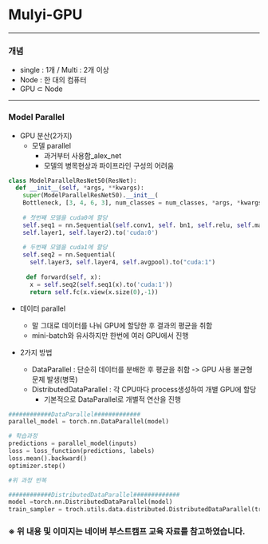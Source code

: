 # Mulyi-GPU

* * *

### 개념
- single : 1개 / Multi : 2개 이상
- Node : 한 대의 컴퓨터
- GPU $⊂$ Node

* * *

### Model Parallel

- GPU 분산(2가지)
  - 모델 parallel
    - 과거부터 사용함_alex_net
    - 모델의 병목현상과 파이프라인 구성의 어려움
```python
class ModelParallelResNet50(ResNet):
  def __init__(self, *args, **kwargs):
    super(ModelParallelResNet50).__init__(
    Bottleneck, [3, 4, 6, 3], num_classes = num_classes, *args, *kwargs)
    
    # 첫번째 모델을 cuda0에 할당
    self.seq1 = nn.Sequential(self.conv1, self. bn1, self.relu, self.maxpool,
    self.layer1, self.layer2).to('cuda:0')
    
    # 두번째 모델을 cuda1에 할당
    self.seq2 = nn.Sequential(
      self.layer3, self.layer4, self.avgpool).to("cuda:1")
    
     def forward(self, x):
      x = self.seq2(self.seq1(x).to('cuda:1'))
      return self.fc(x.view(x.size(0),-1))
```
  - 데이터 parallel
    - 말 그대로 데이터를 나눠 GPU에 할당한 후 결과의 평균을 취함
    - mini-batch와 유사하지만 한번에 여러 GPU에서 진행

  - 2가지 방법
    - DataParallel : 단순히 데이터를 분배한 후 평균을 취함 -> GPU 사용 불균형 문제 발생(병목)
    - DistributedDataParallel : 각 CPU마다 process생성하여 개별 GPU에 할당
      - 기본적으로 DataParallel로 개별적 연산을 진행
```python
############DataParallel#############
parallel_model = torch.nn.DataParallel(model)

# 학습과정
predictions = parallel_model(inputs)
loss = loss_function(predictions, labels)
loss.mean().backward()
optimizer.step()

#위 과정 반복

############DistributedDataParallel#############
model =torch.nn.DistributedDataParallel(model)
train_sampler = troch.utils.data.distributed.DistributedDataParallel(train_Data)
```
 
### ※ 위 내용 및 이미지는 네이버 부스트캠프 교육 자료를 참고하였습니다.
